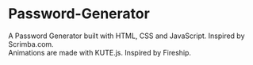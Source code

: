 # Password-Generator

A Password Generator built with HTML, CSS and JavaScript. Inspired by Scrimba.com.
<br>Animations are made with KUTE.js. Inspired by Fireship. 
